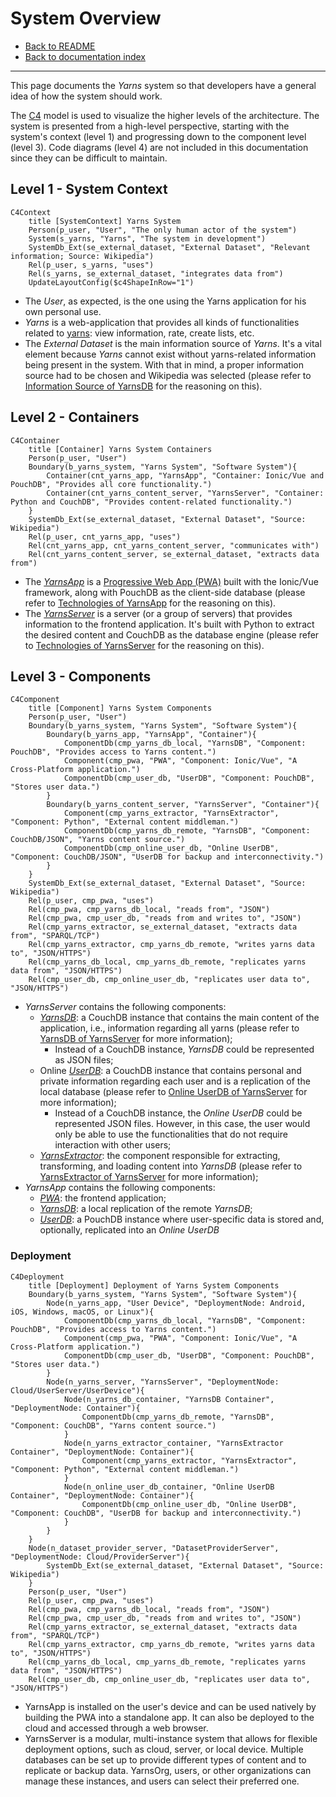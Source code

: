 # System Overview

- [Back to README](../../../README.md)
- [Back to documentation index](../../index.md)

---

This page documents the *Yarns* system so that developers have a general idea of how the system should work.

The [C4](https://c4model.com/) model is used to visualize the higher levels of the architecture.
The system is presented from a high-level perspective, starting with the system's context (level 1) and progressing down to the component level (level 3).
Code diagrams (level 4) are not included in this documentation since they can be difficult to maintain.

## Level 1 - System Context

```mermaid
C4Context
    title [SystemContext] Yarns System
    Person(p_user, "User", "The only human actor of the system")
    System(s_yarns, "Yarns", "The system in development")
    SystemDb_Ext(se_external_dataset, "External Dataset", "Relevant information; Source: Wikipedia")
    Rel(p_user, s_yarns, "uses")
    Rel(s_yarns, se_external_dataset, "integrates data from")
    UpdateLayoutConfig($c4ShapeInRow="1")
```

- The *User*, as expected, is the one using the Yarns application for his own personal use.
- *Yarns* is a web-application that provides all kinds of functionalities related to [yarns](../../../README.md#defining-yarn): view information, rate, create lists, etc.
- The *External Dataset* is the main information source of *Yarns*.
It's a vital element because *Yarns* cannot exist without yarns-related information being present in the system.
With that in mind, a proper information source had to be chosen and Wikipedia was selected (please refer to [Information Source of YarnsDB](./yarnsdb.md#information-source) for the reasoning on this).

## Level 2 - Containers

```mermaid
C4Container
    title [Container] Yarns System Containers
    Person(p_user, "User")
    Boundary(b_yarns_system, "Yarns System", "Software System"){
        Container(cnt_yarns_app, "YarnsApp", "Container: Ionic/Vue and PouchDB", "Provides all core functionality.")
        Container(cnt_yarns_content_server, "YarnsServer", "Container: Python and CouchDB", "Provides content-related functionality.")
    }
    SystemDb_Ext(se_external_dataset, "External Dataset", "Source: Wikipedia")
    Rel(p_user, cnt_yarns_app, "uses")
    Rel(cnt_yarns_app, cnt_yarns_content_server, "communicates with")
    Rel(cnt_yarns_content_server, se_external_dataset, "extracts data from")
```

- The [*YarnsApp*](./application.md) is a [Progressive Web App (PWA)](https://en.wikipedia.org/wiki/Progressive_web_app) built with the Ionic/Vue framework, along with PouchDB as the client-side database (please refer to [Technologies of YarnsApp](./application.md#technologies) for the reasoning on this).
- The [*YarnsServer*](./server.md) is a server (or a group of servers) that provides information to the frontend application.
It's built with Python to extract the desired content and CouchDB as the database engine (please refer to [Technologies of YarnsServer](./server.md#technologies) for the reasoning on this).

## Level 3 - Components

```mermaid
C4Component
    title [Component] Yarns System Components
    Person(p_user, "User")
    Boundary(b_yarns_system, "Yarns System", "Software System"){
        Boundary(b_yarns_app, "YarnsApp", "Container"){
            ComponentDb(cmp_yarns_db_local, "YarnsDB", "Component: PouchDB", "Provides access to Yarns content.")
            Component(cmp_pwa, "PWA", "Component: Ionic/Vue", "A Cross-Platform application.")
            ComponentDb(cmp_user_db, "UserDB", "Component: PouchDB", "Stores user data.")
        }
        Boundary(b_yarns_content_server, "YarnsServer", "Container"){
            Component(cmp_yarns_extractor, "YarnsExtractor", "Component: Python", "External content middleman.")
            ComponentDb(cmp_yarns_db_remote, "YarnsDB", "Component: CouchDB/JSON", "Yarns content source.")
            ComponentDb(cmp_online_user_db, "Online UserDB", "Component: CouchDB/JSON", "UserDB for backup and interconnectivity.")
        }
    }
    SystemDb_Ext(se_external_dataset, "External Dataset", "Source: Wikipedia")
    Rel(p_user, cmp_pwa, "uses")
    Rel(cmp_pwa, cmp_yarns_db_local, "reads from", "JSON")
    Rel(cmp_pwa, cmp_user_db, "reads from and writes to", "JSON")
    Rel(cmp_yarns_extractor, se_external_dataset, "extracts data from", "SPARQL/TCP")
    Rel(cmp_yarns_extractor, cmp_yarns_db_remote, "writes yarns data to", "JSON/HTTPS")
    Rel(cmp_yarns_db_local, cmp_yarns_db_remote, "replicates yarns data from", "JSON/HTTPS")
    Rel(cmp_user_db, cmp_online_user_db, "replicates user data to", "JSON/HTTPS")
```

- *YarnsServer* contains the following components:
  - [*YarnsDB*](./yarnsdb.md): a CouchDB instance that contains the main content of the application, i.e., information regarding all yarns (please refer to [YarnsDB of YarnsServer](./server.md#yarnsdb) for more information);
    - Instead of a CouchDB instance, *YarnsDB* could be represented as JSON files;
  - Online [*UserDB*](./userdb.md): a CouchDB instance that contains personal and private information regarding each user and is a replication of the local database (please refer to [Online UserDB of YarnsServer](./server.md#online-userdb) for more information);
    - Instead of a CouchDB instance, the *Online UserDB* could be represented JSON files.
      However, in this case, the user would only be able to use the functionalities that do not require interaction with other users;
  - [*YarnsExtractor*](./extractor.md): the component responsible for extracting, transforming, and loading content into *YarnsDB* (please refer to [YarnsExtractor of YarnsServer](./server.md#yarnsextractor) for more information);
- *YarnsApp* contains the following components:
  - [*PWA*](./application.md): the frontend application;
  - [*YarnsDB*](./yarnsdb.md): a local replication of the remote *YarnsDB*;
  - [*UserDB*](./userdb.md): a PouchDB instance where user-specific data is stored and, optionally, replicated into an *Online UserDB*

### Deployment

```mermaid
C4Deployment
    title [Deployment] Deployment of Yarns System Components
    Boundary(b_yarns_system, "Yarns System", "Software System"){
        Node(n_yarns_app, "User Device", "DeploymentNode: Android, iOS, Windows, macOS, or Linux"){
            ComponentDb(cmp_yarns_db_local, "YarnsDB", "Component: PouchDB", "Provides access to Yarns content.")
            Component(cmp_pwa, "PWA", "Component: Ionic/Vue", "A Cross-Platform application.")
            ComponentDb(cmp_user_db, "UserDB", "Component: PouchDB", "Stores user data.")
        }
        Node(n_yarns_server, "YarnsServer", "DeploymentNode: Cloud/UserServer/UserDevice"){
            Node(n_yarns_db_container, "YarnsDB Container", "DeploymentNode: Container"){
                ComponentDb(cmp_yarns_db_remote, "YarnsDB", "Component: CouchDB", "Yarns content source.")
            }
            Node(n_yarns_extractor_container, "YarnsExtractor Container", "DeploymentNode: Container"){
                Component(cmp_yarns_extractor, "YarnsExtractor", "Component: Python", "External content middleman.")
            }
            Node(n_online_user_db_container, "Online UserDB Container", "DeploymentNode: Container"){
                ComponentDb(cmp_online_user_db, "Online UserDB", "Component: CouchDB", "UserDB for backup and interconnectivity.")
            }
        }
    }
    Node(n_dataset_provider_server, "DatasetProviderServer", "DeploymentNode: Cloud/ProviderServer"){
        SystemDb_Ext(se_external_dataset, "External Dataset", "Source: Wikipedia")
    }
    Person(p_user, "User")
    Rel(p_user, cmp_pwa, "uses")
    Rel(cmp_pwa, cmp_yarns_db_local, "reads from", "JSON")
    Rel(cmp_pwa, cmp_user_db, "reads from and writes to", "JSON")
    Rel(cmp_yarns_extractor, se_external_dataset, "extracts data from", "SPARQL/TCP")
    Rel(cmp_yarns_extractor, cmp_yarns_db_remote, "writes yarns data to", "JSON/HTTPS")
    Rel(cmp_yarns_db_local, cmp_yarns_db_remote, "replicates yarns data from", "JSON/HTTPS")
    Rel(cmp_user_db, cmp_online_user_db, "replicates user data to", "JSON/HTTPS")
```

- YarnsApp is installed on the user's device and can be used natively by building the PWA into a standalone app.
  It can also be deployed to the cloud and accessed through a web browser.
- YarnsServer is a modular, multi-instance system that allows for flexible deployment options, such as cloud, server, or local device.
  Multiple databases can be set up to provide different types of content and to replicate or backup data.
  YarnsOrg, users, or other organizations can manage these instances, and users can select their preferred one.

